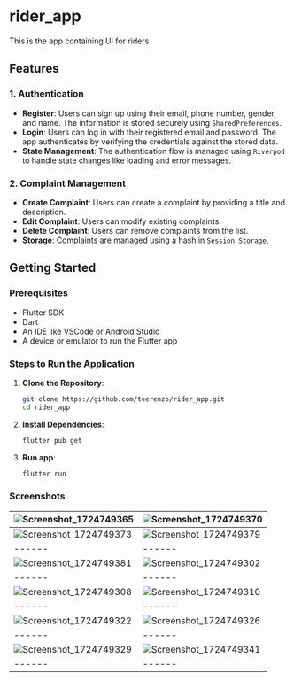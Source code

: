 # rider_app

This is the app containing UI for riders 

## Features

### 1. Authentication

- **Register**: Users can sign up using their email, phone number, gender, and name. The information is stored securely using `SharedPreferences`.
- **Login**: Users can log in with their registered email and password. The app authenticates by verifying the credentials against the stored data.
- **State Management**: The authentication flow is managed using `Riverpod` to handle state changes like loading and error messages.

### 2. Complaint Management

- **Create Complaint**: Users can create a complaint by providing a title and description.
- **Edit Complaint**: Users can modify existing complaints.
- **Delete Complaint**: Users can remove complaints from the list.
- **Storage**: Complaints are managed using a hash in `Session Storage`.

## Getting Started

### Prerequisites

- Flutter SDK
- Dart
- An IDE like VSCode or Android Studio
- A device or emulator to run the Flutter app

### Steps to Run the Application

1. **Clone the Repository**:
   ```bash
   git clone https://github.com/teerenzo/rider_app.git
   cd rider_app
2. **Install Dependencies**:
   ```bash
   flutter pub get
2. **Run app**:
   ```bash
   flutter run

### Screenshots 
|  ![Screenshot_1724749365](https://github.com/user-attachments/assets/1865e022-d0d3-48a0-ad40-5464dc62c924) | ![Screenshot_1724749370](https://github.com/user-attachments/assets/0c01e9fd-5ed9-473d-97c2-3b770cc064c0) | 
| ------ | ------ |
|  ![Screenshot_1724749373](https://github.com/user-attachments/assets/578edf07-bc4b-42e4-9d83-0194098892b8) | ![Screenshot_1724749379](https://github.com/user-attachments/assets/b16bf715-b2d2-4518-8a1c-f3ed39232135) | 
| ------ | ------ |
|  ![Screenshot_1724749381](https://github.com/user-attachments/assets/d9d58d0b-1bb2-4086-8eb8-a75d9bb86d58) | ![Screenshot_1724749302](https://github.com/user-attachments/assets/2eb36a82-073f-4f98-9058-bcc12e6476d4) | 
| ------ | ------ |
|  ![Screenshot_1724749308](https://github.com/user-attachments/assets/571ed0b5-c93a-4187-a405-5d61d3079ba5) | ![Screenshot_1724749310](https://github.com/user-attachments/assets/d1194d1e-79c9-4a0a-b7a6-a88eafdafd7b) | 
| ------ | ------ |
|  ![Screenshot_1724749322](https://github.com/user-attachments/assets/c2a31e47-78c8-4c59-8042-9f2bc05268a3) | ![Screenshot_1724749326](https://github.com/user-attachments/assets/ead11102-123c-4bf2-aade-974ff90ec012) | 
| ------ | ------ |
|  ![Screenshot_1724749329](https://github.com/user-attachments/assets/53a8808e-6eb9-4b37-9d40-6a9c7d7fe47b) | ![Screenshot_1724749341](https://github.com/user-attachments/assets/2502da23-14fa-474f-a816-8c9f2da35ffa) | 
| ------ | ------ |

